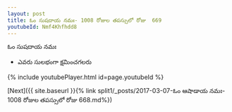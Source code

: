 ```yaml
---
layout: post
title: ఓం సుషదాయ నమః- 1008 రోజుల తపస్సులో రోజు  669
youtubeId: Nmf4Khfhdd8
---
```

 
 
 ఓం సుషదాయ నమః  
 
 -  ఎవరు సులభంగా క్షమించగలరు 
 
  
 
  
 
 
 
 
 
 


{% include youtubePlayer.html id=page.youtubeId %}
 
[Next]({{ site.baseurl }}{% link  split1/_posts/2017-03-07-ఓం ఆషాడాయ నమః- 1008 రోజుల తపస్సులో రోజు  668.md%})
 
